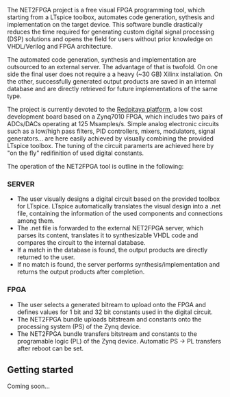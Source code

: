 The NET2FPGA project is a free visual FPGA programming tool, which starting from a LTspice toolbox, automates code generation, sythesis and implementation on the target device. This software bundle drastically reduces the time required for generating custom digital signal processing (DSP) solutions and opens the field for users without prior knowledge on VHDL/Verilog and FPGA architecture. 

The automated code generation, synthesis and implementation are outsourced to an external server. The advantage of that is twofold. On one side the final user does not require a a heavy (~30 GB) Xilinx installation. On the other, successfully generated output products are saved in an internal database and are directly retrieved for future implementations of the same type.

The project is currently devoted to the [Redpitaya platform](https://www.redpitaya.com/),  a low cost development board based on a Zynq7010 FPGA, which includes two pairs of ADCs/DACs operating at 125 Msamples/s. Simple analog electronic circuits such as a low/high pass filters, PID controllers, mixers, modulators, signal generators... are here easily achieved by visually combining the provided LTspice toolbox. The tuning of the circuit paramerts are achieved here by "on the fly" redifinition of used digital constants. 

The operation of the NET2FPGA tool is outline in the following:

### SERVER
 * The user visually designs a digital circuit based on the provided toolbox for LTspice. LTspice automatically translates the visual design into a .net file, containing the information of the used components and connections among them. 
 * The .net file is forwarded to the external NET2FPGA server, which parses its content, translates it to synthesizable VHDL code and compares the circuit to the internal database.
 * If a match in the database is found, the output products are directly returned to the user.
 * If no match is found, the server performs synthesis/implementation and returns the output products after completion.
 ### FPGA
 * The user selects a generated bitream to upload onto the FPGA and defines values for 1 bit and 32 bit constants used in the digital circuit.
* The NET2FPGA bundle uploads bitstream and constants onto the processing system (PS) of the Zynq device.
* The NET2FPGA bundle transfers bitstream and constants to the programable logic (PL) of the Zynq device. Automatic PS → PL transfers after reboot can be set.
 


## Getting started
Coming soon...



